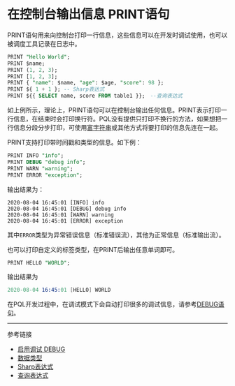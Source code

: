 # 在控制台输出信息 PRINT语句
PRINT语句用来向控制台打印一行信息，这些信息可以在开发时调试使用，也可以被调度工具记录在日志中。
```sql
PRINT "Hello World";
PRINT $name;
PRINT (1, 2, 3);
PRINT [1, 2, 3];
PRINT { "name": $name, "age": $age, "score": 98 };
PRINT ${ 1 + 1 }; -- Sharp表达式
PRINT ${{ SELECT name, score FROM table1 }};　--查询表达式
```
如上例所示，理论上，PRINT语句可以在控制台输出任何信息。PRINT表示打印一行信息，在结束时会打印换行符。PQL没有提供只打印不换行的方法，如果想把一行信息分段分步打印，可使用[富字符串](/pql/rich.md)或其他方式将要打印的信息先连在一起。

PRINT支持打印带时间戳和类型的信息。如下例：
```sql
PRINT INFO "info";
PRINT DEBUG "debug info";
PRINT WARN "warning";
PRINT ERROR "exception";
```
输出结果为：
```
2020-08-04 16:45:01 [INFO] info
2020-08-04 16:45:01 [DEBUG] debug info
2020-08-04 16:45:01 [WARN] warning
2020-08-04 16:45:01 [ERROR] exception
```
其中`ERROR`类型为异常错误信息（标准错误流），其他为正常信息（标准输出流）。

也可以打印自定义的标签类型，在PRINT后输出任意单词即可。
```sql
PRINT HELLO "WORLD";
```
输出结果为
```s
2020-08-04 16:45:01 [HELLO] WORLD
```

在PQL开发过程中，在调试模式下会自动打印很多的调试信息，请参考[DEBUG语句](/pql/debug.md)。

---
参考链接

* [启用调试 DEBUG](/pql/debug.md)
* [数据类型](/pql/datatype.md)
* [Sharp表达式](/pql/sharp.md)
* [查询表达式](/pql/query.md)